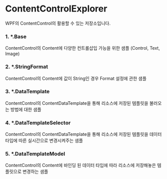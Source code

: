 # ContentControlExplorer
WPF의 ContentControl의 활용할 수 있는 저장소입니다.

### 1. *.Base
ContentControl의 Content에 다양한 컨트롤삽입 가능을 위한 샘플 (Control, Text, Image)

### 2. *.StringFormat
ContentControl의 Content에 값이 String인 경우 Format 설정에 관한 샘플

### 3. *.DataTemplate
ContentControl의 ContentDataTemplate을 통해 리소스에 저장된 템플릿을 불러오는 방법에 대한 샘플

### 4. *.DataTemplateSelector
ContentControl의 ContentDataTemplate을 통해 리소스에 저장된 템플릿을 데이터 타입에 따른 실시간으로 변경시켜주는 샘플

### 5. *.DataTemplateModel
ContentControl의 Content에 바인딩 된 데이터 타입에 따라 리소스에 저장해놓은 템플릿으로 변경하는 샘플

